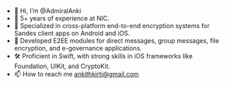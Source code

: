 - 👋 Hi, I’m @AdmiralAnki
- 💼 5+ years of experience at NIC.
- 🔐 Specialized in cross-platform end-to-end encryption systems for Sandes client apps on Android and iOS.
- 📱 Developed E2EE modules for direct messages, group messages, file encryption, and e-governance applications.
- 🛠️ Proficient in Swift, with strong skills in iOS frameworks like Foundation, UIKit, and CryptoKit.
- 📫 How to reach me ankithkirti@gmail.com

<!---
AdmiralAnki/AdmiralAnki is a ✨ special ✨ repository because its `README.md` (this file) appears on your GitHub profile.
You can click the Preview link to take a look at your changes.
--->
